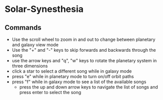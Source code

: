 # Solar-Synesthesia

## Commands

- Use the scroll wheel to zoom in and out to change between planetary and galaxy view mode
- Use the "+" and "-" keys to skip forwards and backwards through the song
- use the arrow keys and "q", "w" keys to rotate the planetary system in three dimensions
- click a star to select a different song while in galaxy mode
- press "e" while in planetary mode to turn on/off orbit paths
- press "f" while in galaxy mode to see a list of the available songs
  - press the up and down arrow keys to navigate the list of songs and press enter to select the song
